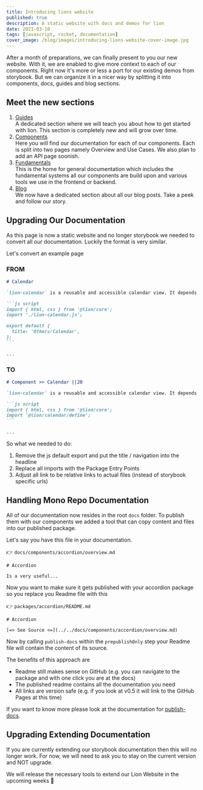 ```yaml
---
title: Introducing lions website
published: true
description: A static website with docs and demos for lion
date: 2021-03-10
tags: [javascript, rocket, documentation]
cover_image: /blog/images/introducing-lions-website-cover-image.jpg
---
```


After a month of preparations, we can finally present to you our new website. With it, we are enabled to give more context to each of our components.
Right now it's more or less a port for our existing demos from storybook. But we can organize it in a nicer way by splitting it into components, docs, guides and blog sections.

## Meet the new sections

1. [Guides](../guides/index.md) <br>
   A dedicated section where we will teach you about how to get started with lion. This section is completely new and will grow over time.
2. [Components](../components/index.md) <br>
   Here you will find our documentation for each of our components. Each is split into two pages namely Overview and Use Cases. We also plan to add an API page soonish.
3. [Fundamentals](../fundamentals/index.md) <br>
   This is the home for general documentation which includes the fundamental systems all our components are build upon and various tools we use in the frontend or backend.
4. [Blog](./index.md) <br>
   We now have a dedicated section about all our blog posts. Take a peek and follow our story.

## Upgrading Our Documentation

As this page is now a static website and no longer storybook we needed to convert all our documentation.
Luckily the format is very similar.

Let's convert an example page

### FROM

````md
# Calendar

`lion-calendar` is a reusable and accessible calendar view. It depends on [calendar](?path=/docs/calendar--default-story).

```js script
import { html, css } from '@lion/core';
import './lion-calendar.js';

export default {
  title: 'Others/Calendar',
};
```

...
````

### TO

````md
# Component >> Calendar ||20

`lion-calendar` is a reusable and accessible calendar view. It depends on [calendar](../../path/to/calendar.md).

```js script
import { html, css } from '@lion/core';
import '@lion/calendar/define';
```

...
````

So what we needed to do:

1. Remove the js default export and put the title / navigation into the headline
2. Replace all imports with the Package Entry Points
3. Adjust all link to be relative links to actual files (instead of storybook specific urls)

## Handling Mono Repo Documentation

All of our documentation now resides in the root `docs` folder. To publish them with our components we added a tool that can copy content and files into our published package.

Let's say you have this file in your documentation.

👉 `docs/components/accordion/overview.md`

```
# Accordion

Is a very useful...
```

Now you want to make sure it gets published with your accordion package so you replace you Readme file with this

👉 `packages/accordion/README.md`

```
# Accordion

[=> See Source <=](../../docs/components/accordion/overview.md)
```

Now by calling `publish-docs` within the `prepublishOnly` step your Readme file will contain the content of its source.

The benefits of this approach are

- Readme still makes sense on GitHub (e.g. you can navigate to the package and with one click you are at the docs)
- The published readme contains all the documentation you need
- All links are version safe (e.g. if you look at v0.5 it will link to the GitHub Pages at this time)

If you want to know more please look at the documentation for [publish-docs](../fundamentals/node-tools/publish-docs/overview.md).

## Upgrading Extending Documentation

If you are currently extending our storybook documentation then this will no longer work.
For now, we will need to ask you to stay on the current version and NOT upgrade.

We will release the necessary tools to extend our Lion Website in the upcoming weeks 🤗
